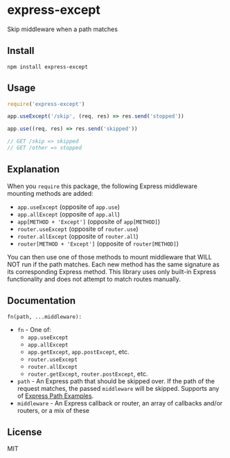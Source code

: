 # express-except
Skip middleware when a path matches

## Install
`npm install express-except`

## Usage
```javascript
require('express-except')

app.useExcept('/skip', (req, res) => res.send('stopped'))

app.use((req, res) => res.send('skipped'))

// GET /skip => skipped
// GET /other => stopped
```

## Explanation
When you `require` this package, the following Express middleware mounting
methods are added:

- `app.useExcept` (opposite of `app.use`)
- `app.allExcept` (opposite of `app.all`)
- `app[METHOD + 'Except']` (opposite of `app[METHOD]`)
- `router.useExcept` (opposite of `router.use`)
- `router.allExcept` (opposite of `router.all`)
- `router[METHOD + 'Except']` (opposite of `router[METHOD]`)

You can then use one of those methods to mount middleware that WILL NOT run
if the path matches. Each new method has the same signature as its
corresponding Express method.
This library uses only  built-in Express functionality and does not attempt
to match routes manually.

## Documentation
`fn(path, ...middleware):`
* `fn` - One of:
  * `app.useExcept`
  * `app.allExcept`
  * `app.getExcept`, `app.postExcept`, etc.
  * `router.useExcept`
  * `router.allExcept`
  * `router.getExcept`, `router.postExcept`, etc.
* `path` - An Express path that should be skipped over. If the path of the request matches, the passed `middleware` will be skipped. Supports any of [Express Path Examples](https://expressjs.com/en/api.html#path-examples).
* `middleware` - An Express callback or router, an array of callbacks and/or routers, or a mix of these

## License
MIT

